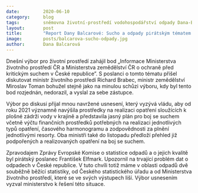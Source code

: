 ```yaml
---
date:         2020-06-10
category:     blog
tags:         sněmovna životní-prostředí vodohospodářství odpady Dana-Balcarová František-Elfmark
layout:       post
title:        "Report Dany Balcarové: Sucho a odpady pirátským tématem na výboru pro životní prostředí"
image:        posts/balcarova-sucho-odpady.jpg
author:       Dana Balcarová
---  
```

Dnešní výbor pro životní prostředí zahájil bod „Informace Ministerstva životního prostředí ČR a Ministerstva zemědělství ČR o ochraně před kritickým suchem v České republice”. S poslanci o tomto tématu přišel diskutovat ministr životního prostředí Richard Brabec, ministr zemědělství Miroslav Toman bohužel stejně jako na minulou schůzi výboru, kdy byl tento bod rozjednán, nedorazil, a vyslal za sebe zástupce. 

Výbor po diskusi přijal mnou navržené usnesení, který vyzývá vládu, aby od roku 2021 významně navýšila prostředky na realizaci opatření sloužících k plošné zádrži vody v krajině a představila jasný plán pro boj se suchem včetně  výčtu finančních prostředků potřebných na realizaci jednotlivých typů opatření, časového harmonogramu a zodpovědnosti za plnění jednotlivými resorty. Oba ministři také do listopadu předloží přehled již podpořených a realizovaných opatření na boj se suchem.

Zpravodajem Zprávy Evropské Komise o statistice odpadů a o jejich kvalitě byl pirátský poslanec František Elfmark. Upozornil na trvající problém dat o odpadech v České republice. V tuto chvíli totiž máme v oblasti odpadů dvě souběžně běžící statistiky, od Českého statistického úřadu a od Ministerstva životního prostředí, které se ve svých výstupech liší. Výbor usnesením vyzval ministerstvo k řešení této situace. 
